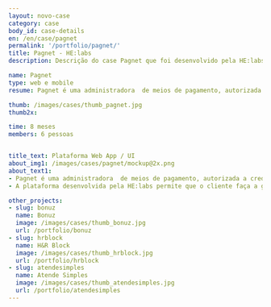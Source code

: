 ```yaml
---
layout: novo-case
category: case
body_id: case-details
en: /en/case/pagnet
permalink: '/portfolio/pagnet/'
title: Pagnet - HE:labs
description: Descrição do case Pagnet que foi desenvolvido pela HE:labs.

name: Pagnet
type: web e mobile
resume: Pagnet é uma administradora  de meios de pagamento, autorizada a credenciar lojistas e processar transações de cartão de crédito.

thumb: /images/cases/thumb_pagnet.jpg
thumb2x:

time: 8 meses
members: 6 pessoas


title_text: Plataforma Web App / UI
about_img1: /images/cases/pagnet/mockup@2x.png
about_text1:
- Pagnet é uma administradora  de meios de pagamento, autorizada a credenciar lojistas e processar transações de cartão de crédito.
- A plataforma desenvolvida pela HE:labs permite que o cliente faça a gestão de suas máquinas de cartão na web e credite seus pagamentos da forma que achar melhor, antecipando assim os recebíveis.

other_projects:
- slug: bonuz
  name: Bonuz
  image: /images/cases/thumb_bonuz.jpg
  url: /portfolio/bonuz
- slug: hrblock
  name: H&R Block
  image: /images/cases/thumb_hrblock.jpg
  url: /portfolio/hrblock
- slug: atendesimples
  name: Atende Simples
  image: /images/cases/thumb_atendesimples.jpg
  url: /portfolio/atendesimples
---
```


